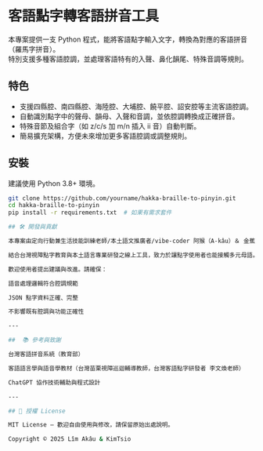 # 客語點字轉客語拼音工具

本專案提供一支 Python 程式，能將客語點字輸入文字，轉換為對應的客語拼音（羅馬字拼音）。  
特別支援多種客語腔調，並處理客語特有的入聲、鼻化韻尾、特殊音調等規則。

## 特色

- 支援四縣腔、南四縣腔、海陸腔、大埔腔、饒平腔、詔安腔等主流客語腔調。
- 自動識別點字中的聲母、韻母、入聲和音調，並依腔調轉換成正確拼音。
- 特殊音節及組合字（如 z/c/s 加 m/n 插入 ii 音）自動判斷。
- 簡易擴充架構，方便未來增加更多客語腔調或調整規則。

## 安裝

建議使用 Python 3.8+ 環境。

```bash
git clone https://github.com/yourname/hakka-braille-to-pinyin.git
cd hakka-braille-to-pinyin
pip install -r requirements.txt  # 如果有需求套件

## 🛠️ 開發與貢獻

本專案由定向行動兼生活技能訓練老師/本土語文推廣者/vibe-coder 阿猴（A-kâu）＆ 金蕉（Kim-chio）合作開發

結合台灣視障點字教育與本土語言專業研發之線上工具，致力於讓點字使用者也能接觸多元母語。

歡迎使用者提出建議與改進。請確保：

語音處理邏輯符合腔調規範

JSON 點字資料正確、完整

不影響既有腔調與功能正確性

---

##  📚 參考與致謝

台灣客語拼音系統（教育部）

客語語言學與語音學教材（台灣苗栗視障巡迴輔導教師，台灣客語點字研發者 李文煥老師）

ChatGPT 協作技術輔助與程式設計

---

## 📄 授權 License

MIT License – 歡迎自由使用與修改，請保留原始出處說明。

Copyright © 2025 Lîm Akâu & KimTsio
